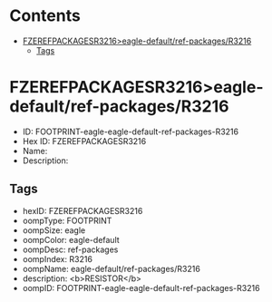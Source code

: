 



Contents
========

* [FZEREFPACKAGESR3216>eagle-default/ref-packages/R3216](#fzerefpackagesr3216eagle-defaultref-packagesr3216)
	* [Tags](#tags)

# FZEREFPACKAGESR3216>eagle-default/ref-packages/R3216

- ID: FOOTPRINT-eagle-eagle-default-ref-packages-R3216
- Hex ID: FZEREFPACKAGESR3216
- Name: 
- Description: 

## Tags

- hexID: FZEREFPACKAGESR3216
- oompType: FOOTPRINT
- oompSize: eagle
- oompColor: eagle-default
- oompDesc: ref-packages
- oompIndex: R3216
- oompName: eagle-default/ref-packages/R3216
- description: &lt;b&gt;RESISTOR&lt;/b&gt;
- oompID: FOOTPRINT-eagle-eagle-default-ref-packages-R3216

